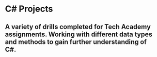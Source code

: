 # C# Projects

## A variety of drills completed for Tech Academy assignments. Working with different data types and methods to gain further understanding of C#.
